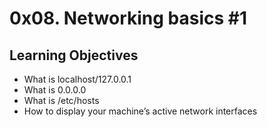 # 0x08. Networking basics #1

## Learning Objectives

* What is localhost/127.0.0.1
* What is 0.0.0.0
* What is /etc/hosts
* How to display your machine’s active network interfaces
